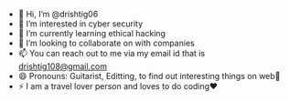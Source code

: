 - 👋 Hi, I’m @drishtig06
- 👀 I’m interested in cyber security 
- 🌱 I’m currently learning ethical hacking
- 💞️ I’m looking to collaborate on with companies 
- 📫 You can reach out to me via my email id that is drishtig108@gmail.com
- 😄 Pronouns: Guitarist, Editting, to find out interesting things on web🙂
- ⚡ I am a travel lover person and loves to do coding❤️
<!---
drishtig06/drishtig06 is a ✨ special ✨ repository because its `README.md` (this file) appears on your GitHub profile.
You can click the Preview link to take a look at your changes.
--->
